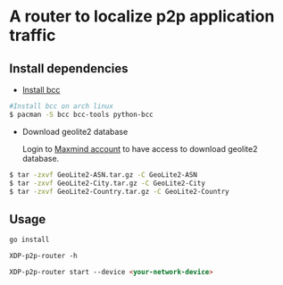 # A router to localize p2p application traffic

## Install dependencies

- [Install bcc](https://github.com/iovisor/bcc/blob/master/INSTALL.md#arch---binary)
```bash
#Install bcc on arch linux
$ pacman -S bcc bcc-tools python-bcc
```

- Download geolite2 database

  Login to [Maxmind account](https://www.maxmind.com/) to have access to download geolite2 database.
```bash
$ tar -zxvf GeoLite2-ASN.tar.gz -C GeoLite2-ASN
$ tar -zxvf GeoLite2-City.tar.gz -C GeoLite2-City
$ tar -zxvf GeoLite2-Country.tar.gz -C GeoLite2-Country
```

## Usage
```markdown
go install

XDP-p2p-router -h

XDP-p2p-router start --device <your-network-device>
```